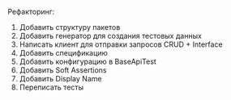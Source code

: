 Рефакторинг:

1) Добавить структуру пакетов
2) Добавить генератор для создания тестовых данных
3) Написать клиент для отправки запросов CRUD + Interface
4) Добавить спецификацию
5) Добавить конфигурацию в BaseApiTest
6) Добавить Soft Assertions
7) Добавить Display Name
8) Переписать тесты

